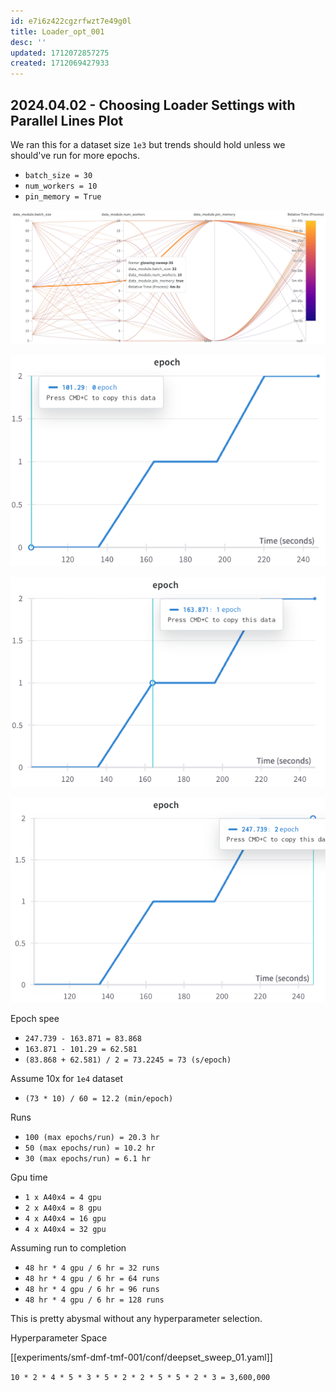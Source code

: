 ```yaml
---
id: e7i6z422cgzrfwzt7e49g0l
title: Loader_opt_001
desc: ''
updated: 1712072857275
created: 1712069427933
---
```


## 2024.04.02 - Choosing Loader Settings with Parallel Lines Plot

We ran this for a dataset size `1e3` but trends should hold unless we should've run for more epochs.

- `batch_size = 30`
- `num_workers = 10`
- `pin_memory = True`

![](./assets/images/tags.wandb.torchcell_smf-dmf-tmf-001.loader_opt_001.md.choosing-loader-settings-with-parallel-lines-plot.png)

![](./assets/images/tags.wandb.torchcell_smf-dmf-tmf-001.loader_opt_001.md.loader-epoch-00.png)

![](./assets/images/tags.wandb.torchcell_smf-dmf-tmf-001.loader_opt_001.md.loader-epoch-01.png)

![](./assets/images/tags.wandb.torchcell_smf-dmf-tmf-001.loader_opt_001.md.loader-epoch-02.png)

Epoch spee

- `247.739 - 163.871 = 83.868`
- `163.871 - 101.29 = 62.581`
- `(83.868 + 62.581) / 2 = 73.2245 = 73 (s/epoch)`

Assume 10x for `1e4` dataset

- `(73 * 10) / 60 = 12.2 (min/epoch)`

Runs

- `100 (max epochs/run) = 20.3 hr`
- `50 (max epochs/run) = 10.2 hr`
- `30 (max epochs/run) = 6.1 hr`

Gpu time

- `1 x A40x4 = 4 gpu`
- `2 x A40x4 = 8 gpu`
- `4 x A40x4 = 16 gpu`
- `4 x A40x4 = 32 gpu`

Assuming run to completion

- `48 hr * 4 gpu / 6 hr = 32 runs`
- `48 hr * 4 gpu / 6 hr = 64 runs`
- `48 hr * 4 gpu / 6 hr = 96 runs`
- `48 hr * 4 gpu / 6 hr = 128 runs`

This is pretty abysmal without any hyperparameter selection.

Hyperparameter Space

[[experiments/smf-dmf-tmf-001/conf/deepset_sweep_01.yaml]]

`10 * 2 * 4 * 5 * 3 * 5 * 2 * 2 * 5 * 5 * 2 * 3 = 3,600,000`

